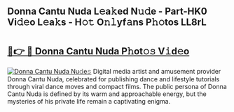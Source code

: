 ## Donna Cantu Nuda L𝚎a𝚔ed N𝚞𝚍e - Part-HK0 Vi𝚍𝚎o L𝚎a𝚔s - H𝚘𝚝 O𝚗𝚕yf𝚊ns P𝚑𝚘tos LL8rL

# <h2><a href="http://kfexv6g.oniu.top/?m=Donna+Cantu+Nuda">🔗👉 🔴 Donna Cantu Nuda P𝚑ot𝚘𝚜 V𝚒d𝚎o</a></h2>

[![Donna Cantu Nuda Nu𝚍e𝚜](https://i.imgur.com/0qMVB7G.gif)](http://kfexv6g.oniu.top/?m=Donna+Cantu+Nuda)
Digital media artist and amusement provider Donna Cantu Nuda, celebrated for publishing dance and lifestyle tutorials through viral dance moves and compact films. The public persona of Donna Cantu Nuda is defined by its warm and approachable energy, but the mysteries of his private life remain a captivating enigma.  
